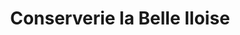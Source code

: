---
title: "Conserverie la Belle Iloise"
url: /trouville-sur-mer/conserverie-la-belle-iloise/
shop: Feinkost
---